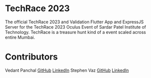 # TechRace 2023
The official TechRace 2023 and Validation Flutter App and ExpressJS Server for the TechRace 2023 Oculus Event of Sardar Patel Institute of Technology. 
TechRace is a treasure hunt kind of a event scaled across entire Mumbai.

# Contributors
Vedant Panchal <a href="https://www.google.com" rel="noopener noreferrer" target="_blank">GitHub</a>  <a href="google.com">LinkedIn</a> 
Stephen Vaz <a href="google.com">GitHub</a>  <a href="google.com">LinkedIn</a> 
